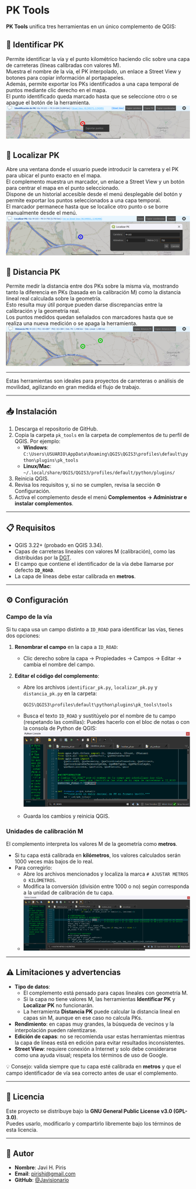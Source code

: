 # PK Tools

**PK Tools** unifica tres herramientas en un único complemento de QGIS:

## 🔎 Identificar PK
Permite identificar la vía y el punto kilométrico haciendo clic sobre una capa de carreteras (líneas calibradas con valores M).  
Muestra el nombre de la vía, el PK interpolado, un enlace a Street View y botones para copiar información al portapapeles.  
Además, permite exportar los PKs identificados a una capa temporal de puntos mediante clic derecho en el mapa.  
El punto identificado queda marcado hasta que se seleccione otro o se apague el botón de la herramienta.
![](PICTURES/Identificar.png)

## 📍 Localizar PK
Abre una ventana donde el usuario puede introducir la carretera y el PK para ubicar el punto exacto en el mapa.  
El complemento muestra un marcador, un enlace a Street View y un botón para centrar el mapa en el punto seleccionado.  
Dispone de un historial accesible desde el menú desplegable del botón y permite exportar los puntos seleccionados a una capa temporal.  
El marcador permanece hasta que se localice otro punto o se borre manualmente desde el menú.
![](PICTURES/Localizar.png)

## 📏 Distancia PK
Permite medir la distancia entre dos PKs sobre la misma vía, mostrando tanto la diferencia en PKs (basada en la calibración M) como la distancia lineal real calculada sobre la geometría.  
Esto resulta muy útil porque pueden darse discrepancias entre la calibración y la geometría real.  
Los puntos medidos quedan señalados con marcadores hasta que se realiza una nueva medición o se apaga la herramienta.
![](PICTURES/Distancia.png)

---

Estas herramientas son ideales para proyectos de carreteras o análisis de movilidad, agilizando en gran medida el flujo de trabajo.

---

## 📥 Instalación

1. Descarga el repositorio de GitHub.  
2. Copia la carpeta `pk_tools` en la carpeta de complementos de tu perfil de QGIS. Por ejemplo:  
   - **Windows**: `C:\Users\USUARIO\AppData\Roaming\QGIS\QGIS3\profiles\default\python\plugins\pk_tools`  
   - **Linux/Mac**: `~/.local/share/QGIS/QGIS3/profiles/default/python/plugins/`  
3. Reinicia QGIS.  
4. Revisa los requisitos y, si no se cumplen, revisa la sección ⚙️ Configuración.  
5. Activa el complemento desde el menú **Complementos → Administrar e instalar complementos**.

---

## 📋 Requisitos

- QGIS 3.22+ (probado en QGIS 3.34).  
- Capas de carreteras lineales con valores M (calibración), como las distribuidas por la [DGT](https://www.transportes.gob.es/carreteras/catalogo-y-evolucion-de-la-red-de-carreteras/archivos-geometrias-rce).  
- El campo que contiene el identificador de la vía debe llamarse por defecto **`ID_ROAD`**.  
- La capa de líneas debe estar calibrada en **metros**.  

---

## ⚙️ Configuración

### Campo de la vía
Si tu capa usa un campo distinto a `ID_ROAD` para identificar las vías, tienes dos opciones:

1. **Renombrar el campo** en la capa a `ID_ROAD`:  
   - Clic derecho sobre la capa → Propiedades → Campos → Editar → cambia el nombre del campo.  

2. **Editar el código del complemento**:  
   - Abre los archivos `identificar_pk.py`, `localizar_pk.py` y `distancia_pk.py` en la carpeta:  
     ```
     QGIS\QGIS3\profiles\default\python\plugins\pk_tools\tools
     ```
   - Busca el texto `ID_ROAD` y sustitúyelo por el nombre de tu campo (respetando las comillas):
     Puedes hacerlo con el bloc de notas o con la consola de Python de QGIS:
     ![](PICTURES/Modificar_ID_ROAD.png)
     
   - Guarda los cambios y reinicia QGIS.  

### Unidades de calibración M
El complemento interpreta los valores M de la geometría como **metros**.

- Si tu capa está calibrada en **kilómetros**, los valores calculados serán 1000 veces más bajos de lo real.  
- Para corregirlo:  
  - Abre los archivos mencionados y localiza la marca `# AJUSTAR METROS O KILÓMETROS`.  
  - Modifica la conversión (división entre 1000 o no) según corresponda a la unidad de calibración de tu capa.
  - ![](PICTURES/AJUSTAR_METROS_O_KILOMETROS.png)
  
---

## ⚠️ Limitaciones y advertencias

- **Tipo de datos**:  
  - El complemento está pensado para capas lineales con geometría M.  
  - Si la capa no tiene valores M, las herramientas **Identificar PK** y **Localizar PK** no funcionarán.  
  - La herramienta **Distancia PK** puede calcular la distancia lineal en capas sin M, aunque en ese caso no calcula PKs.  
- **Rendimiento**: en capas muy grandes, la búsqueda de vecinos y la interpolación pueden ralentizarse.  
- **Edición de capas**: no se recomienda usar estas herramientas mientras la capa de líneas está en edición para evitar resultados inconsistentes.  
- **Street View**: requiere conexión a Internet y solo debe considerarse como una ayuda visual; respeta los términos de uso de Google.  

💡 Consejo: valida siempre que tu capa esté calibrada en **metros** y que el campo identificador de vía sea correcto antes de usar el complemento.

---

## 📄 Licencia

Este proyecto se distribuye bajo la **GNU General Public License v3.0 (GPL-3.0)**.  
Puedes usarlo, modificarlo y compartirlo libremente bajo los términos de esta licencia.  

---

## 👤 Autor

- **Nombre**: Javi H. Piris  
- **Email**: pirishj@gmail.com  
- **GitHub**: [@Javisionario](https://github.com/Javisionario)  
